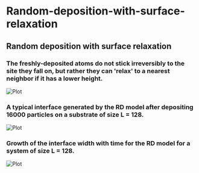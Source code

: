 # Random-deposition-with-surface-relaxation
## Random deposition with surface relaxation 
### The freshly-deposited atoms do not stick irreversibly to the site they fall on, but rather they can 'relax' to a nearest neighbor if it has a lower height. 
![Plot](https://github.com/hesamedn/Random-deposition-with-surface-relaxation/blob/main/RDR.PNG)
### A typical interface generated by the RD model after depositing  16000 particles on a substrate of size L = 128. 
![Plot](https://github.com/hesamedn/Random-deposition-with-surface-relaxation/blob/main/RDRfinalnoax512_35000_3500.png)
### Growth of the interface width with time for the RD model for a system of size L = 128. 
![Plot](https://github.com/hesamedn/Random-deposition-with-surface-relaxation/blob/main/wsat.PNG)

